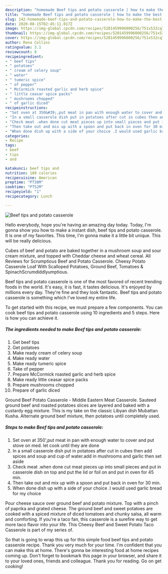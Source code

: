 ```yaml
---
description: "homemade Beef tips and potato casserole | how to make the best Beef tips and potato casserole"
title: "homemade Beef tips and potato casserole | how to make the best Beef tips and potato casserole"
slug: 142-homemade-beef-tips-and-potato-casserole-how-to-make-the-best-beef-tips-and-potato-casserole
date: 2020-08-15T02:45:11.017Z
image: https://img-global.cpcdn.com/recipes/5201459996000256/751x532cq70/beef-tips-and-potato-casserole-recipe-main-photo.jpg
thumbnail: https://img-global.cpcdn.com/recipes/5201459996000256/751x532cq70/beef-tips-and-potato-casserole-recipe-main-photo.jpg
cover: https://img-global.cpcdn.com/recipes/5201459996000256/751x532cq70/beef-tips-and-potato-casserole-recipe-main-photo.jpg
author: Rena Collins
ratingvalue: 3.1
reviewcount: 8
recipeingredient:
- " beef tips"
- " potatoes"
- " cream of celery soup"
- " water"
- " tumeric spice"
- " of pepper"
- " McCormick roasted garlic and herb spice"
- " little ceasar spice packs"
- " mushrooms chopped"
- " of garlic diced"
recipeinstructions:
- "Set oven at 350&#39;,put meat in pan with enough water to cover and put stove on med. let cook until they are done"
- "In a small casserole dish put in potatoes after cut in cubes then add spices and soup and cup of water.add in mushrooms and garlic then set aside"
- "Check meat .when done cut meat pieces up into small pieces and put in casserole dish on top and put the lid or foil on and put in oven for 45 min."
- "Then take out and mix up with a spoon and put back in oven for 30 min."
- "When done dish up with a side of your choice .I would used garlic bread for my choice"
categories:
- Recipe
tags:
- beef
- tips
- and

katakunci: beef tips and 
nutrition: 189 calories
recipecuisine: American
preptime: "PT38M"
cooktime: "PT52M"
recipeyield: "1"
recipecategory: Lunch

---
```



![Beef tips and potato casserole](https://img-global.cpcdn.com/recipes/5201459996000256/751x532cq70/beef-tips-and-potato-casserole-recipe-main-photo.jpg)

Hello everybody, hope you're having an amazing day today. Today, I'm gonna show you how to make a instant dish, beef tips and potato casserole. It is one of my favorites. This time, I'm gonna make it a little bit unique. This will be really delicious.

Cubes of beef and potato are baked together in a mushroom soup and sour cream mixture, and topped with Cheddar cheese and wheat cereal. All Reviews for Scrumptious Beef and Potato Casserole. Cheesy Potato Casserole Loaf With Scalloped Potatoes, Ground Beef, Tomatoes &amp; SpinachScrumdiddlyumptious.

Beef tips and potato casserole is one of the most favored of recent trending foods in the world. It's easy, it is fast, it tastes delicious. It's enjoyed by millions every day. They're fine and they look fantastic. Beef tips and potato casserole is something which I've loved my entire life.


To get started with this recipe, we must prepare a few components. You can cook beef tips and potato casserole using 10 ingredients and 5 steps. Here is how you can achieve it.

<!--inarticleads1-->

##### The ingredients needed to make Beef tips and potato casserole:

1. Get  beef tips
1. Get  potatoes
1. Make ready  cream of celery soup
1. Make ready  water
1. Make ready  tumeric spice
1. Take  of pepper
1. Prepare  McCormick roasted garlic and herb spice
1. Make ready  little ceasar spice packs
1. Prepare  mushrooms chopped
1. Prepare  of garlic diced


Ground Beef Potato Casserole - Middle Eastern Meat Casserole. Sauteed ground beef and roasted potatoes slices are layered and baked with a custardy egg mixture. This is my take on the classic Libyan dish Mubattan Kusha. Alternate ground beef mixture, then potatoes until completely used. 

<!--inarticleads2-->

##### Steps to make Beef tips and potato casserole:

1. Set oven at 350&#39;,put meat in pan with enough water to cover and put stove on med. let cook until they are done
1. In a small casserole dish put in potatoes after cut in cubes then add spices and soup and cup of water.add in mushrooms and garlic then set aside
1. Check meat .when done cut meat pieces up into small pieces and put in casserole dish on top and put the lid or foil on and put in oven for 45 min.
1. Then take out and mix up with a spoon and put back in oven for 30 min.
1. When done dish up with a side of your choice .I would used garlic bread for my choice


Pour cheese sauce over ground beef and potato mixture. Top with a pinch of paprika and grated cheese. The ground beef and sweet potatoes are cooked with a spiced mixture of diced tomatoes and chunky salsa, all warm and comforting. If you&#39;re a taco fan, this casserole is a surefire way to get more taco flavor into your life. This Cheesy Beef and Sweet Potato Taco Casserole is part of my series of. 

So that is going to wrap this up for this simple food beef tips and potato casserole recipe. Thank you very much for your time. I'm confident that you can make this at home. There's gonna be interesting food at home recipes coming up. Don't forget to bookmark this page in your browser, and share it to your loved ones, friends and colleague. Thank you for reading. Go on get cooking!
